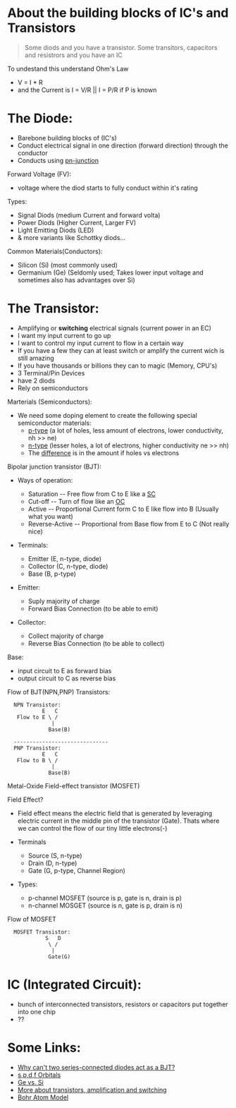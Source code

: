 # About the building blocks of IC's and Transistors

> Some diods and you have a transistor. Some transitors, capacitors and resistrors and you have an IC

To undestand this understand Ohm's Law
- V = I * R
- and the Current is I = V/R || I = P/R if P is known

The Diode:
===
- Barebone building blocks of (IC's)
- Conduct electrical signal in one direction (forward direction) through the conductor
- Conducts using [pn-junction](https://en.wikipedia.org/wiki/P%E2%80%93n_junction)

Forward Voltage (FV):
- voltage where the diod starts to fully conduct within it's rating

Types:
- Signal Diods (medium Current and forward volta)
- Power Diods (Higher Current, Larger FV)
- Light Emitting Diods (LED)
- & more variants like Schottky diods...

Common Materials(Conductors):
- Silicon (Si) (most commonly used)
- Germanium (Ge) (Seldomly used; Takes lower input voltage and sometimes also has advantages over Si)

The Transistor:
===
- Amplifying or **switching** electrical signals (current power in an EC)
- I want my input current to go up
- I want to control my input current to flow in a certain way
- If you have a few they can at least switch or amplify the current wich is still amazing
- If you have thousands or billions they can to magic (Memory, CPU's)
- 3 Terminal/Pin Devices
- have 2 diods
- Rely on semiconductors

Marterials (Semiconductors):
- We need some doping element to create the following special semiconductor materials:
  - [p-type](https://circuitglobe.com/p-type-semiconductor.html) (a lot of holes, less amount of electrons, lower conductivity, nh >> ne)
  - [n-type](https://circuitglobe.com/n-type-semiconductor.html) (lesser holes, a lot of electrons, higher conductivity ne >> nh)
  - The [difference](https://circuitglobe.com/difference-between-p-type-and-n-type-semiconductor.html) is in the amount if holes vs electrons

Bipolar junction transistor (BJT):

- Ways of operation:
  - Saturation -- Free flow from C to E like a [SC](https://en.wikipedia.org/wiki/Short_circuit)
  - Cut-off -- Turn of flow like an [OC](https://en.wikipedia.org/wiki/Open-circuit_voltage)
  - Active -- Proportional Current form C to E like flow into B (Usually what you want)
  - Reverse-Active -- Proportional from Base flow from E to C (Not really nice)

- Terminals:
  - Emitter (E, n-type, diode)
  - Collector (C, n-type, diode)
  - Base (B, p-type)

- Emitter:
  - Suply majority of charge
  - Forward Bias Connection (to be able to emit)

- Collector:
  - Collect majority of charge
  - Reverse Bias Connection (to be able to collect)

Base:
  - input circuit to E as forward bias
  - output circuit to C as reverse bias

Flow of BJT(NPN,PNP) Transistors:
```
  NPN Transistor:
           E   C
   Flow to E \ /
              |
             Base(B)
  
  ------------------------------
  PNP Transistor:
           E   C
   Flow to B \ /
              |
             Base(B)
```

Metal-Oxide Field-effect transistor (MOSFET)

Field Effect?
- Field effect means the electric field that is generated by leveraging
  electric current in the middle pin of the transistor (Gate). Thats where
  we can control the flow of our tiny little electrons(-)

- Terminals
  - Source (S, n-type)
  - Drain (D, n-type)
  - Gate (G, p-type, Channel Region)

- Types:
  - p-channel MOSFET (source is p, gate is n, drain is p)
  - n-channel MOSGET (source is n, gate is p, drain is n)

Flow of MOSFET
```
  MOSFET Transistor:
            S   D
             \ /
              |
             Gate(G)
```

IC (Integrated Circuit):
===
- bunch of interconnected transistors, resistors or capacitors put together into one chip
- ??

Some Links:
===
- [Why can't two series-connected diodes act as a BJT?](https://electronics.stackexchange.com/questions/78366/why-cant-two-series-connected-diodes-act-as-a-bjt#:~:text=A%20PNP%20BJT%20will%20function,the%20other%20through%20the%20wire.)
- [s,p,d,f Orbitals](https://socratic.org/chemistry/the-electron-configuration-of-atoms/arrangement-of-electrons-in-orbitals-spd-and-f)
- [Ge vs. Si](https://www.differencebetween.com/difference-between-silicon-and-vs-germanium/)
- [More about transistors, amplification and switching](https://learn.sparkfun.com/tutorials/transistors)
- [Bohr Atom Model](https://aapt.scitation.org/doi/10.1119/1.5064553)
